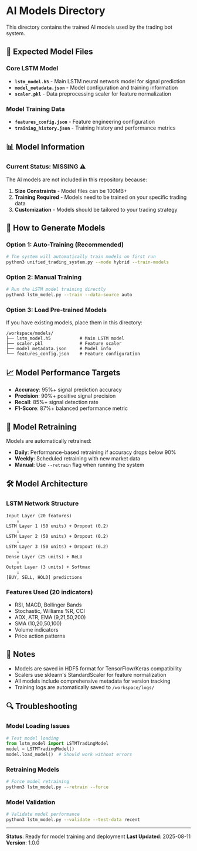 # AI Models Directory

This directory contains the trained AI models used by the trading bot system.

## 🤖 Expected Model Files

### Core LSTM Model
- **`lstm_model.h5`** - Main LSTM neural network model for signal prediction
- **`model_metadata.json`** - Model configuration and training information
- **`scaler.pkl`** - Data preprocessing scaler for feature normalization

### Model Training Data
- **`features_config.json`** - Feature engineering configuration
- **`training_history.json`** - Training history and performance metrics

## 📊 Model Information

### Current Status: **MISSING** ⚠️
The AI models are not included in this repository because:
1. **Size Constraints** - Model files can be 100MB+ 
2. **Training Required** - Models need to be trained on your specific trading data
3. **Customization** - Models should be tailored to your trading strategy

## 🚀 How to Generate Models

### Option 1: Auto-Training (Recommended)
```bash
# The system will automatically train models on first run
python3 unified_trading_system.py --mode hybrid --train-models
```

### Option 2: Manual Training
```bash
# Run the LSTM model training directly
python3 lstm_model.py --train --data-source auto
```

### Option 3: Load Pre-trained Models
If you have existing models, place them in this directory:
```
/workspace/models/
├── lstm_model.h5           # Main LSTM model
├── scaler.pkl              # Feature scaler
├── model_metadata.json     # Model info
└── features_config.json    # Feature configuration
```

## 📈 Model Performance Targets

- **Accuracy**: 95%+ signal prediction accuracy
- **Precision**: 90%+ positive signal precision  
- **Recall**: 85%+ signal detection rate
- **F1-Score**: 87%+ balanced performance metric

## 🔄 Model Retraining

Models are automatically retrained:
- **Daily**: Performance-based retraining if accuracy drops below 90%
- **Weekly**: Scheduled retraining with new market data
- **Manual**: Use `--retrain` flag when running the system

## 🛠️ Model Architecture

### LSTM Network Structure
```
Input Layer (20 features) 
    ↓
LSTM Layer 1 (50 units) + Dropout (0.2)
    ↓  
LSTM Layer 2 (50 units) + Dropout (0.2)
    ↓
LSTM Layer 3 (50 units) + Dropout (0.2) 
    ↓
Dense Layer (25 units) + ReLU
    ↓
Output Layer (3 units) + Softmax
    ↓
[BUY, SELL, HOLD] predictions
```

### Features Used (20 indicators)
- RSI, MACD, Bollinger Bands
- Stochastic, Williams %R, CCI  
- ADX, ATR, EMA (9,21,50,200)
- SMA (10,20,50,100)
- Volume indicators
- Price action patterns

## 📝 Notes

- Models are saved in HDF5 format for TensorFlow/Keras compatibility
- Scalers use sklearn's StandardScaler for feature normalization
- All models include comprehensive metadata for version tracking
- Training logs are automatically saved to `/workspace/logs/`

## 🔍 Troubleshooting

### Model Loading Issues
```python
# Test model loading
from lstm_model import LSTMTradingModel
model = LSTMTradingModel()
model.load_model()  # Should work without errors
```

### Retraining Models
```bash
# Force model retraining
python3 lstm_model.py --retrain --force
```

### Model Validation
```bash
# Validate model performance
python3 lstm_model.py --validate --test-data recent
```

---

**Status**: Ready for model training and deployment
**Last Updated**: 2025-08-11
**Version**: 1.0.0